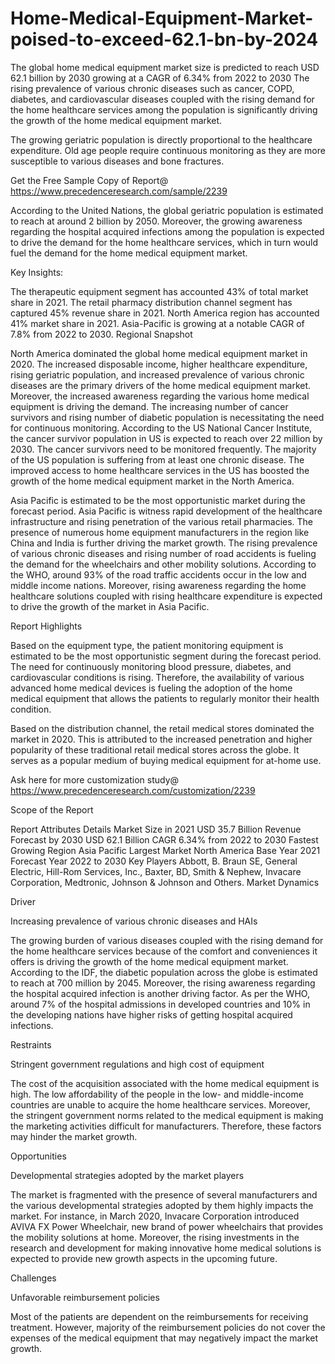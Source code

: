 # Home-Medical-Equipment-Market-poised-to-exceed-62.1-bn-by-2024
The global home medical equipment market size is predicted to reach USD 62.1 billion by 2030 growing at a CAGR of 6.34% from 2022 to 2030
The rising prevalence of various chronic diseases such as cancer, COPD, diabetes, and cardiovascular diseases coupled with the rising demand for the home healthcare services among the population is significantly driving the growth of the home medical equipment market.

The growing geriatric population is directly proportional to the healthcare expenditure. Old age people require continuous monitoring as they are more susceptible to various diseases and bone fractures.

Get the Free Sample Copy of Report@ https://www.precedenceresearch.com/sample/2239

According to the United Nations, the global geriatric population is estimated to reach at around 2 billion by 2050. Moreover, the growing awareness regarding the hospital acquired infections among the population is expected to drive the demand for the home healthcare services, which in turn would fuel the demand for the home medical equipment market.



Key Insights:

The therapeutic equipment segment has accounted 43% of total market share in 2021.
The retail pharmacy distribution channel segment has captured 45% revenue share in 2021.
North America region has accounted 41% market share in 2021.
Asia-Pacific is growing at a notable CAGR of 7.8% from 2022 to 2030.
Regional Snapshot

North America dominated the global home medical equipment market in 2020. The increased disposable income, higher healthcare expenditure, rising geriatric population, and increased prevalence of various chronic diseases are the primary drivers of the home medical equipment market. Moreover, the increased awareness regarding the various home medical equipment is driving the demand. The increasing number of cancer survivors and rising number of diabetic population is necessitating the need for continuous monitoring. According to the US National Cancer Institute, the cancer survivor population in US is expected to reach over 22 million by 2030. The cancer survivors need to be monitored frequently. The majority of the US population is suffering from at least one chronic disease. The improved access to home healthcare services in the US has boosted the growth of the home medical equipment market in the North America.

Asia Pacific is estimated to be the most opportunistic market during the forecast period. Asia Pacific is witness rapid development of the healthcare infrastructure and rising penetration of the various retail pharmacies. The presence of numerous home equipment manufacturers in the region like China and India is further driving the market growth. The rising prevalence of various chronic diseases and rising number of road accidents is fueling the demand for the wheelchairs and other mobility solutions. According to the WHO, around 93% of the road traffic accidents occur in the low and middle income nations. Moreover, rising awareness regarding the home healthcare solutions coupled with rising healthcare expenditure is expected to drive the growth of the market in Asia Pacific.

Report Highlights

Based on the equipment type, the patient monitoring equipment is estimated to be the most opportunistic segment during the forecast period. The need for continuously monitoring blood pressure, diabetes, and cardiovascular conditions is rising. Therefore, the availability of various advanced home medical devices is fueling the adoption of the home medical equipment that allows the patients to regularly monitor their health condition.

Based on the distribution channel, the retail medical stores dominated the market in 2020. This is attributed to the increased penetration and higher popularity of these traditional retail medical stores across the globe. It serves as a popular medium of buying medical equipment for at-home use.

Ask here for more customization study@ https://www.precedenceresearch.com/customization/2239

Scope of the Report


Report Attributes	Details
Market Size in 2021	USD 35.7 Billion
Revenue Forecast by 2030	USD 62.1 Billion
CAGR	6.34% from 2022 to 2030
Fastest Growing Region	Asia Pacific
Largest Market	North America
Base Year	2021
Forecast Year	2022 to 2030
Key Players	Abbott, B. Braun SE, General Electric, Hill-Rom Services, Inc., Baxter, BD, Smith & Nephew, Invacare Corporation, Medtronic, Johnson & Johnson and Others.
Market Dynamics

Driver

Increasing prevalence of various chronic diseases and HAIs

The growing burden of various diseases coupled with the rising demand for the home healthcare services because of the comfort and conveniences it offers is driving the growth of the home medical equipment market. According to the IDF, the diabetic population across the globe is estimated to reach at 700 million by 2045. Moreover, the rising awareness regarding the hospital acquired infection is another driving factor. As per the WHO, around 7% of the hospital admissions in developed countries and 10% in the developing nations have higher risks of getting hospital acquired infections.

Restraints

Stringent government regulations and high cost of equipment

The cost of the acquisition associated with the home medical equipment is high. The low affordability of the people in the low- and middle-income countries are unable to acquire the home healthcare services. Moreover, the stringent government norms related to the medical equipment is making the marketing activities difficult for manufacturers. Therefore, these factors may hinder the market growth.

Opportunities

Developmental strategies adopted by the market players

The market is fragmented with the presence of several manufacturers and the various developmental strategies adopted by them highly impacts the market. For instance, in March 2020, Invacare Corporation introduced AVIVA FX Power Wheelchair, new brand of power wheelchairs that provides the mobility solutions at home. Moreover, the rising investments in the research and development for making innovative home medical solutions is expected to provide new growth aspects in the upcoming future.

Challenges

Unfavorable reimbursement policies

Most of the patients are dependent on the reimbursements for receiving treatment. However, majority of the reimbursement policies do not cover the expenses of the medical equipment that may negatively impact the market growth.
